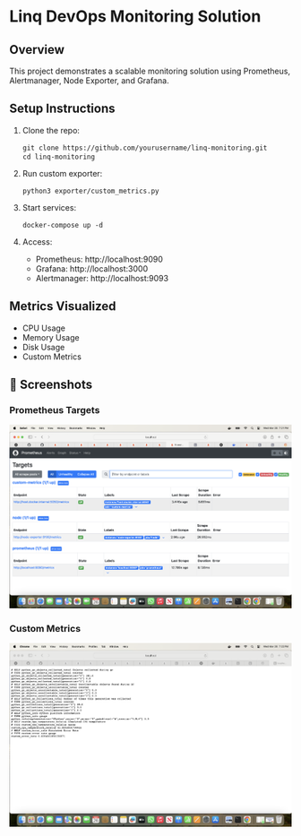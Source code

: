 # Linq DevOps Monitoring Solution

## Overview
This project demonstrates a scalable monitoring solution using Prometheus, Alertmanager, Node Exporter, and Grafana.

## Setup Instructions
1. Clone the repo:
   ```
   git clone https://github.com/yourusername/linq-monitoring.git
   cd linq-monitoring
   ```

2. Run custom exporter:
   ```
   python3 exporter/custom_metrics.py
   ```

3. Start services:
   ```
   docker-compose up -d
   ```

4. Access:
   - Prometheus: http://localhost:9090
   - Grafana: http://localhost:3000
   - Alertmanager: http://localhost:9093

## Metrics Visualized
- CPU Usage
- Memory Usage
- Disk Usage
- Custom Metrics


## 📸 Screenshots

### Prometheus Targets
![Prometheus Targets](screenshots/prometheus-targets.png)

### Custom Metrics
![Custom Metrics](screenshots/custom-metrics.png)
